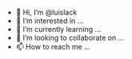 - 👋 Hi, I’m @luislack
- 👀 I’m interested in ...
- 🌱 I’m currently learning ...
- 💞️ I’m looking to collaborate on ...
- 📫 How to reach me ...

<!---
luislack/luislack is a ✨ special ✨ repository because its `README.md` (this file) appears on your GitHub profile.
You can click the Preview link to take a look at your changes.
--->
